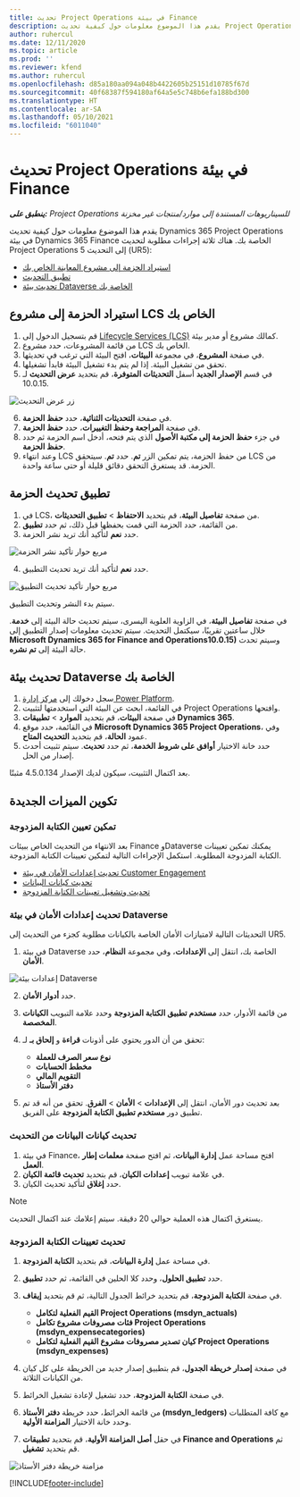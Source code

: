```yaml
---
title: تحديث Project Operations في بيئة Finance
description: يقدم هذا الموضوع معلومات حول كيفية تحديث Project Operations في بيئة Dynamics 365 Finance الخاصة بك.
author: ruhercul
ms.date: 12/11/2020
ms.topic: article
ms.prod: ''
ms.reviewer: kfend
ms.author: ruhercul
ms.openlocfilehash: d85a180aa094a048b4422605b25151d10785f67d
ms.sourcegitcommit: 40f68387f594180af64a5e5c748b6efa188bd300
ms.translationtype: HT
ms.contentlocale: ar-SA
ms.lasthandoff: 05/10/2021
ms.locfileid: "6011040"
---
```

# <a name="update-project-operations-in-your-finance-environment"></a>تحديث Project Operations في بيئة Finance

_**ينطبق على:** Project Operations للسيناريوهات المستندة إلى موارد/منتجات غير مخزنة‬_


يقدم هذا الموضوع معلومات حول كيفية تحديث Dynamics 365 Project Operations في بيئة Dynamics 365 Finance الخاصة بك. هناك ثلاثة إجراءات مطلوبة لتحديث Project Operations إلى التحديث 5 (UR5):

- [استيراد الحزمة إلى مشروع المعاينة الخاص بك](#import)
- [تطبيق التحديث](#apply)
- [تحديث بيئة Dataverse الخاصة بك](#update)

## <a name="import-the-package-into-your-lcs-project"></a><a name="import"></a>استيراد الحزمة إلى مشروع LCS الخاص بك

1. قم بتسجيل الدخول إلى [Lifecycle Services (LCS)](https://lcs.dynamics.com/) كمالك مشروع أو مدير بيئة.
2. من قائمة المشروعات، حدد مشروع LCS الخاص بك.
3. في صفحة **المشروع**، في مجموعة **البيئات**، افتح البيئة التي ترغب في تحديثها.
4. تحقق من تشغيل البيئة. إذا لم يتم بدء تشغيل البيئة فابدأ تشغيلها.
5. في قسم **الإصدار الجديد** أسفل **التحديثات المتوفرة**، قم بتحديد **عرض التحديث** لـ 10.0.15.

![زر عرض التحديث](media/view-update.png)

6. في صفحة **التحديثات الثنائية**، حدد **حفظ الحزمة**.
7. في صفحة **المراجعة وحفظ التغييرات**، حدد **حفظ الحزمة**.
8. في جزء **حفظ الحزمة إلى مكتبة الأصول** الذي يتم فتحه، أدخل اسم الحزمة ثم حدد **حفظ الحزمة**.
9. وعند انتهاء LCS من حفظ الحزمة، يتم تمكين الزر **تم**. حدد **تم**. سيتحقق LCS من الحزمة. قد يستغرق التحقق دقائق قليلة أو حتى ساعة واحدة.


## <a name="apply-the-package-update"></a><a name="apply"></a>تطبيق تحديث الحزمة

1. في LCS، من صفحة **تفاصيل البيئة**، قم بتحديد **الاحتفاظ** > **تطبيق التحديثات**.
2. من القائمة، حدد الحزمة التي قمت بحفظها قبل ذلك، ثم حدد **تطبيق**.
3. حدد **نعم** لتأكيد أنك تريد نشر الحزمة.

![مربع حوار تأكيد نشر الحزمة](media/confirm-package-deployment.png)

4. حدد **نعم** لتأكيد أنك تريد تحديث التطبيق.

![مربع حوار تأكيد تحديث التطبيق](media/confirm-application-update.png)

سيتم بدء النشر وتحديث التطبيق. 

في صفحة **تفاصيل البيئة**، في الزاوية العلوية اليسرى، سيتم تحديث حالة البيئة إلى **خدمة**. خلال ساعتين تقريبًا، سيكتمل التحديث. سيتم تحديث معلومات إصدار التطبيق إلى **Microsoft Dynamics 365 for Finance and Operations10.0.15)** وسيتم تحدث حالة البيئة إلى **تم نشره**.


## <a name="update-your-dataverse-environment"></a><a name="update"></a>تحديث بيئة Dataverse الخاصة بك

1. سجل دخولك إلى [مركز إدارة Power Platform](https://admin.powerplatform.com/).
2. في القائمة، ابحث عن البيئة التي استخدمتها لتثبيت Project Operations وافتحها.
3. في صفحة **البيئات**، قم بتحديد **الموارد** > **تطبيقات Dynamics 365**.
4. في القائمة، حدد موقع **Microsoft Dynamics 365 Project Operations**، وفي عمود **الحالة**، قم بتحديد **التحديث المتاح**.
5. حدد خانة الاختيار **أوافق على شروط الخدمة**، ثم حدد **تحديث**. سيتم تثبيت أحدث إصدار من الحل.

بعد اكتمال التثبيت، سيكون لديك الإصدار 4.5.0.134 مثبتًا.

## <a name="configure-new-features"></a>تكوين الميزات الجديدة

### <a name="enable-dual-write-mapping"></a>تمكين تعيين الكتابة المزدوجة

بعد الانتهاء من التحديث الخاص ببيئات Finance وDataverse يمكنك تمكين تعيينات الكتابة المزدوجة المطلوبة. استكمل الإجراءات التالية لتمكين تعيينات الكتابة المزدوجة.

- [تحديث إعدادات الأمان في بيئة Customer Engagement](#security)
- [تحديث كيانات البيانات](#refresh)
- [تحديث وتشغيل تعيينات الكتابة المزدوجة](#run)

### <a name="update-security-settings-on-the-dataverse-environment"></a><a name="security"></a>تحديث إعدادات الأمان في بيئة Dataverse

التحديثات التالية لامتيازات الأمان الخاصة بالكيانات مطلوبة كجزء من التحديث إلى UR5.

1. في بيئة Dataverse الخاصة بك، انتقل إلى **الإعدادات**، وفي مجموعة **النظام**، حدد **الأمان**.

![إعدادات بيئة Dataverse](media/Picture21.png)

2. حدد **أدوار الأمان**.
3. من قائمة الأدوار، حدد **مستخدم تطبيق الكتابة المزدوجة** وحدد علامة التبويب **الكيانات المخصصة**. 
4. تحقق من أن الدور يحتوي على أذونات **قراءة** و **إلحاق بـ** لـ:

      - **نوع سعر الصرف للعملة**
      - **مخطط الحسابات** 
      - **التقويم المالي** 
      - **دفتر الأستاذ**

5. بعد تحديث دور الأمان، انتقل إلى **الإعدادات** > **الأمان** > **الفرق**. تحقق من أنه قد تم تطبيق دور **مستخدم تطبيق الكتابة المزدوجة** على الفريق. 

### <a name="refresh-data-entities-from-the-update"></a><a name="refresh"></a>تحديث كيانات البيانات من التحديث

1. في بيئة Finance، افتح مساحة عمل **إدارة البيانات**، ثم افتح صفحة **معلمات إطار العمل**.
2. في علامة تبويب **إعدادات الكيان**، قم بتحديد **تحديث قائمة الكيان**.
3. حدد **إغلاق** لتأكيد تحديث الكيان.

 > [!NOTE]
 > يستغرق اكتمال هذه العملية حوالي 20 دقيقة. سيتم إعلامك عند اكتمال التحديث.

### <a name="update-dual-write-mappings"></a><a name="run"></a>تحديث تعيينات الكتابة المزدوجة

1. في مساحة عمل **إدارة البيانات**، قم بتحديد **الكتابة المزدوجة**.
2. حدد **تطبيق الحلول**، وحدد كلا الحلين في القائمة، ثم حدد **تطبيق**.
3. في صفحة **الكتابة المزدوجة**، قم بتحديد خرائط الجدول التالية، ثم قم بتحديد **إيقاف**.

    - **القيم الفعلية لتكامل Project Operations (msdyn_actuals)**
    - **فئات مصروفات مشروع تكامل Project Operations (msdyn_expensecategories)**
    - **كيان تصدير مصروفات مشروع القيم الفعلية لتكامل Project Operations (msdyn_expenses)**

4. في صفحة **إصدار خريطة الجدول**، قم بتطبيق إصدار جديد من الخريطة على كل كيان من الكيانات الثلاثة.
5. في صفحة **الكتابة المزدوجة**، حدد تشغيل لإعادة تشغيل الخرائط.
6. من قائمة الخرائط، حدد خريطة **دفتر الأستاذ (msdyn_ledgers)** مع كافة المتطلبات وحدد خانة الاختيار **المزامنة الأولية**. 
7. في حقل **أصل المزامنة الأولية‬**، قم بتحديد **تطبيقات Finance and Operations** ثم قم بتحديد **تشغيل**.
 
 ![مزامنة خريطة دفتر الأستاذ](media/DW6.png)
 


[!INCLUDE[footer-include](../includes/footer-banner.md)]
